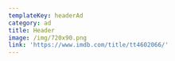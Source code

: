 ```yaml
---
templateKey: headerAd
category: ad
title: Header
image: /img/720x90.png
link: 'https://www.imdb.com/title/tt4602066/'
---
```


